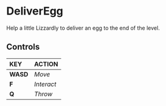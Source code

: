 # DeliverEgg

Help a little Lizzardly to deliver an egg to the end of the level.
## Controls

| **KEY**   | **ACTION**      |
| :-------- | :-------------- |
| **WASD**     | *Move*  |
| **F**     | *Interact* |
| **Q**     | *Throw*     |

